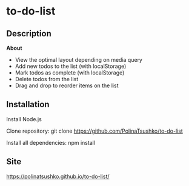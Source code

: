 # to-do-list

## Description

**About** 

* View the optimal layout depending on media query
* Add new todos to the list (with localStorage)
* Mark todos as complete (with localStorage)
* Delete todos from the list
* Drag and drop to reorder items on the list

## Installation

Install Node.js

Clone repository: git clone https://github.com/PolinaTsushko/to-do-list

Install all dependencies: npm install

## Site 

https://polinatsushko.github.io/to-do-list/


